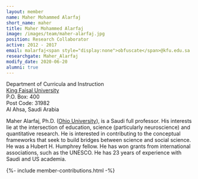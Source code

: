```yaml
---
layout: member
name: Maher Mohammed Alarfaj
short_name: maher
title: Maher Mohammed Alarfaj
image: /images/team/maher-alarfaj.jpg
position: Research Collaborator
active: 2012 - 2017
email: malarfaj<span style="display:none">obfuscate</span>@kfu.edu.sa
researchgate: Maher_Alarfaj
modify_date: 2020-06-20 
alumni: true
---
```


Department of Curricula and Instruction<br />
[King Faisal University](https://www.kfu.edu.sa/Sites/Home/en/) <br />
P.O. Box: 400 <br />
Post Code: 31982 <br />
Al Ahsa, Saudi Arabia

Maher Alarfaj, Ph.D. ([Ohio University](https://www.ohio.edu/)), is a Saudi full professor. His interests lie at the intersection of education, science (particularly neuroscience) and quantitative research. He is interested in contributing to the conceptual frameworks that seek to build bridges between science and social science. He was a Hubert H. Humphrey fellow. He has won grants from international associations, such as the UNESCO. He has 23 years of experience with Saudi and US academia.

{%- include member-contributions.html -%}